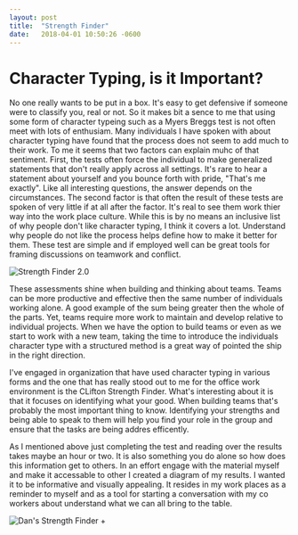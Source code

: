 ```yaml
---
layout: post
title:  "Strength Finder"
date:   2018-04-01 10:50:26 -0600
---
```

# Character Typing, is it Important?
No one really wants to be put in a box. It's easy to get defensive if someone were to classify you, real or not. So it makes bit a sence to me that using some form of character typeing such as a Myers Breggs test is not often meet with lots of enthusiam.
Many individuals I have spoken with about character typing have found that the process does not seem to add much to their work. To me it seems that two factors can explain muhc of that sentiment. First, the tests often force the individual to make generalized statements that don't really apply across all settings. It's rare to hear a statement about yourself and you bounce forth with pride, "That's me exactly". Like all interesting questions, the answer depends on the circumstances. The second factor is that often the result of these tests are spoken of very little if at all after the factor. It's real to see them work thier way into the work place culture. While this is by no means an inclusive list of why people don't like character typing, I think it covers a lot. Understand why people do not like the process helps define how to make it better for them. These test are simple and if employed well can be great tools for framing discussions on teamwork and conflict.

![Strength Finder 2.0]({{"/assests/strengths_finder_cover.png"|absolute_url}})

These assessments shine when building and thinking about teams. Teams can be more productive and effective then the same number of individuals working alone. A good example of the sum being greater then the whole of the parts. Yet, teams require more work to maintain and develop relative to individual projects. When we have the option to build teams or even as we start to work with a new team, taking the time to introduce the individuals character type with a structured  method is a great way of pointed the ship in the right direction.

I've engaged in organization that have used character typing in various forms and the one that has really stood out to me for the office work environment is the CLifton Strength Finder. What's interesting about it is that it focuses on identifying what your good. When building teams that's probably the most important thing to know. Identifying your strengths and being able to speak to them will help you find your role in the group and ensure that the tasks are being addres efficently.

As I mentioned above just completing the test and reading over the results takes maybe an hour or two. It is also something you do alone so how does this information get to others. In an effort engage with the material myself and make it accessable to other I created a diagram of my results. I wanted it to be informative and visually appealing. It resides in my work places as a reminder to myself and as a tool for starting a conversation with my co workers about understand what we can all bring to the table.

![Dan's Strength Finder +]({{"/assests/strengthfinder.png"|absolute_url}})
